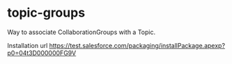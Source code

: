 # topic-groups
Way to associate CollaborationGroups with a Topic.

Installation url
https://test.salesforce.com/packaging/installPackage.apexp?p0=04t3D000000FG9V
